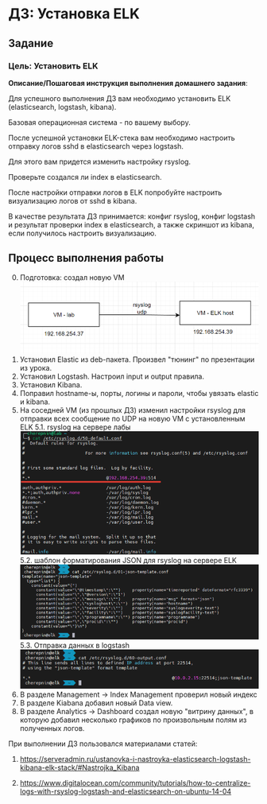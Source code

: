 # ДЗ: Установка ELK

## Задание
### Цель: Установить ELK

**Описание/Пошаговая инструкция выполнения домашнего задания**:

Для успешного выполнения ДЗ вам необходимо установить ELK (elasticsearch, logstash, kibana).

Базовая операционная система - по вашему выбору.

После успешной установки ELK-стека вам необходимо настроить отправку логов sshd в elasticsearch через logstash.

Для этого вам придется изменить настройку rsyslog.

Проверьте создался ли index в elasticsearch.

После настройки отправки логов в ELK попробуйте настроить визуализацию логов от sshd в kibana.

В качестве результата ДЗ принимается: конфиг rsyslog, конфиг logstash и результат проверки index в elasticsearch, а также скриншот из kibana, если получилось настроить визуализацию.

## Процесс выполнения работы
0. Подготовка: создал новую VM
   ![Схема лабы](hw_6/01_scheme.png)
1. Установил Elastic из deb-пакета. Произвел "тюнинг" по презентации из урока. 
2. Установил Logstash. Настроил input и output правила.
3. Установил Kibana.
4. Поправил hostname-ы, порты, логины и пароли, чтобы увязать elastic и kibana.
5. На соседней VM (из прошлых ДЗ) изменил настройки rsyslog для отправки всех сообщение по UDP на новую VM с установленным ELK
  5.1. rsyslog на сервере лабы 
   ![rsyslog на сервере лабы](hw_6/02_rsyslog_lab.png)
  5.2. шаблон форматирования JSON для rsyslog на сервере ELK
   ![rsyslog на сервере ELK](hw_6/03_rsyslog_template_elk.png)
  5.3. Отправка данных в logstash
   ![Отправка данных в logstash](hw_6/04_rsyslog_output.png)  
7. В разделе Management -> Index Management проверил новый индекс
9. В разделе Kiabana добавил новый Data view.
10. В разделе Analytics -> Dashboard создал новую "витрину данных", в которую добавил несколько графиков по произвольным полям из полученных логов. 




При выполнении ДЗ пользовался материалами статей:

1. https://serveradmin.ru/ustanovka-i-nastroyka-elasticsearch-logstash-kibana-elk-stack/#Nastrojka_Kibana

2. https://www.digitalocean.com/community/tutorials/how-to-centralize-logs-with-rsyslog-logstash-and-elasticsearch-on-ubuntu-14-04

